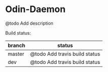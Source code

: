 Odin-Daemon
=====================

@todo Add description

Build status:

| branch | status |
| ------ | ------ |
| master | @todo Add travis build status |
| dev    | @todo Add travis build status |
